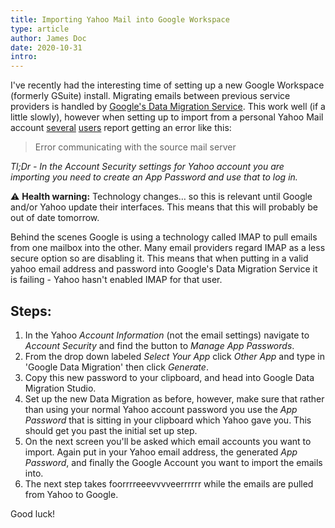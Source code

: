 ```yaml
---
title: Importing Yahoo Mail into Google Workspace
type: article
author: James Doc
date: 2020-10-31
intro:
---
```


I've recently had the interesting time of setting up a new Google Workspace (formerly GSuite) install. Migrating emails between previous service providers is handled by [Google's Data Migration Service](https://support.google.com/a/answer/9476255?hl=en). This work well (if a little slowly), however when setting up to import from a personal Yahoo Mail account [several](https://www.reddit.com/r/gsuite/comments/ila3cd/troubles_migrating_yahoo_mail_to_g_suite/) [users](https://support.google.com/a/thread/63715782?hl=en) report getting an error like this:

> Error communicating with the source mail server

_Tl;Dr - In the Account Security settings for Yahoo account you are importing you need to create an App Password and use that to log in._

⚠️ **Health warning:** Technology changes… so this is relevant until Google and/or Yahoo update their interfaces. This means that this will probably be out of date tomorrow.

Behind the scenes Google is using a technology called IMAP to pull emails from one mailbox into the other. Many email providers regard IMAP as a less secure option so are disabling it. This means that when putting in a valid yahoo email address and password into Google's Data Migration Service it is failing - Yahoo hasn't enabled IMAP for that user.

## Steps:

1. In the Yahoo _Account Information_ (not the email settings) navigate to _Account Security_ and find the button to _Manage App Passwords_.
2. From the drop down labeled _Select Your App_ click _Other App_ and type in 'Google Data Migration' then click _Generate_.
3. Copy this new password to your clipboard, and head into Google Data Migration Studio.
4. Set up the new Data Migration as before, however, make sure that rather than using your normal Yahoo account password you use the _App Password_ that is sitting in your clipboard which Yahoo gave you. This should get you past the initial set up step.
5. On the next screen you'll be asked which email accounts you want to import. Again put in your Yahoo email address, the generated _App Password_, and finally the Google Account you want to import the emails into.
6. The next step takes foorrrreeevvvveerrrrrr while the emails are pulled from Yahoo to Google.

Good luck!
